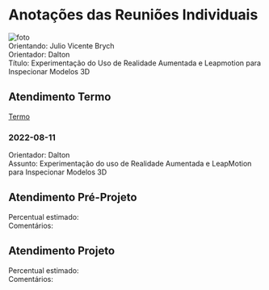 # Anotações das Reuniões Individuais  

![foto](foto.png "foto")  
Orientando: Julio Vicente Brych  
Orientador: Dalton  
Título: Experimentação do Uso de Realidade Aumentada e Leapmotion para Inspecionar Modelos 3D  

## Atendimento Termo  

[Termo](Termo.pdf "Termo")  

### 2022-08-11

Orientador: Dalton  
Assunto: Experimentação do uso de Realidade Aumentada e LeapMotion para Inspecionar Modelos 3D  

## Atendimento Pré-Projeto  

Percentual estimado:  
Comentários:  

## Atendimento Projeto  

Percentual estimado:  
Comentários:  
